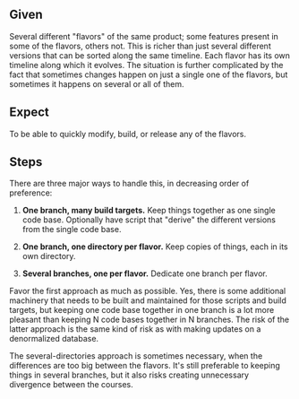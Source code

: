 ## Given

Several different "flavors" of the same product; some features present in some
of the flavors, others not. This is richer than just several different versions
that can be sorted along the same timeline. Each flavor has its own timeline
along which it evolves. The situation is further complicated by the fact that
sometimes changes happen on just a single one of the flavors, but sometimes it
happens on several or all of them.

## Expect

To be able to quickly modify, build, or release any of the flavors.

## Steps

There are three major ways to handle this, in decreasing order of preference:

1. **One branch, many build targets.** Keep things together as one single code
base. Optionally have script that "derive" the different versions from the
single code base.

2. **One branch, one directory per flavor.** Keep copies of things, each in its
own directory.

3. **Several branches, one per flavor.** Dedicate one branch per flavor.

Favor the first approach as much as possible. Yes, there is some additional
machinery that needs to be built and maintained for those scripts and build
targets, but keeping one code base together in one branch is a lot more
pleasant than keeping N code bases together in N branches. The risk of the
latter approach is the same kind of risk as with making updates on a
denormalized database.

The several-directories approach is sometimes necessary, when the differences
are too big between the flavors. It's still preferable to keeping things in
several branches, but it also risks creating unnecessary divergence between the
courses.
